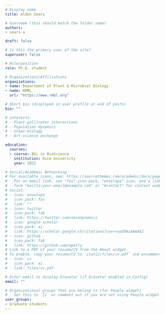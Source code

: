 ```yaml
---
# Display name
title: Alden Sears

# Username (this should match the folder name)
authors:
- sears-a

draft: false

# Is this the primary user of the site?
superuser: false

# Role/position
role: Ph.D. student

# Organizations/Affiliations
organizations:
- name: Department of Plant & Microbial Biology
- name: RMBL
  url: "https://www.rmbl.org"

# Short bio (displayed in user profile at end of posts)
bio: ""

# interests:
# - Plant-pollinator interactions
# - Population dynamics
# - Urban ecology
# - Art-science exchange

education:
  courses:
  - course: BSc in BioScience
    institution: Rice University
    year: 2022

# Social/Academic Networking
# For available icons, see: https://sourcethemes.com/academic/docs/page-builder/#icons
#   For an email link, use "fas" icon pack, "envelope" icon, and a link in the
#   form "mailto:your-email@example.com" or "#contact" for contact widget.
# social:
# - icon: envelope
#   icon_pack: fas
#   link: ""
# - icon: twitter
#   icon_pack: fab
#   link: https://twitter.com/oecodynamics
# - icon: google-scholar
#   icon_pack: ai
#   link: https://scholar.google.ch/citations?user=npE9NiAAAAAJ
# - icon: github
#   icon_pack: fab
#   link: https://github.com/wpetry
# Link to a PDF of your resume/CV from the About widget.
# To enable, copy your resume/CV to `static/files/cv.pdf` and uncomment the lines below.
# - icon: cv
#   icon_pack: ai
#   link: files/cv.pdf

# Enter email to display Gravatar (if Gravatar enabled in Config)
email: ""

# Organizational groups that you belong to (for People widget)
#   Set this to `[]` or comment out if you are not using People widget.
user_groups:
- Graduate students
---
```




